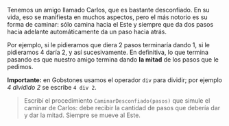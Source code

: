 Tenemos un amigo llamado Carlos, que es bastante desconfiado. En su vida, eso se manifiesta en muchos aspectos, pero el más notorio es su forma de caminar: sólo camina hacia el Este y siempre que da dos pasos hacia adelante automáticamente da un paso hacia atrás.

Por ejemplo, si le pidieramos que diera 2 pasos terminaría dando 1, si le pidieramos 4 daría 2, y así sucesivamente. En definitiva, lo que termina pasando es que nuestro amigo termina dando **la mitad** de los pasos que le pedimos. 

**Importante:** en Gobstones usamos el operador `div` para dividir; por ejemplo _4 dividido 2_ se escribe `4 div 2`.

> Escribí el procedimiento `CaminarDesconfiado(pasos)` que simule el caminar de Carlos: debe recibir la cantidad de pasos que debería dar y dar la mitad. Siempre se mueve al Este.